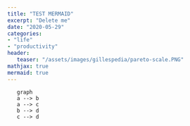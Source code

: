 ```yaml
---
title: "TEST MERMAID"
excerpt: "Delete me"
date: "2020-05-29"
categories: 
- "life"
- "productivity"
header:
   teaser: "/assets/images/gillespedia/pareto-scale.PNG"
mathjax: true
mermaid: true
---
```


```mermaid
   graph
   a --> b   
   a --> c
   b --> d
   c --> d
```